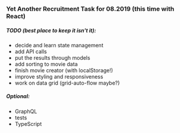 ### Yet Another Recruitment Task for 08.2019 (this time with React)

##### TODO  (best place to keep it isn't it):
- decide and learn state management
- add API calls
- put the results through models
- add sorting to movie data
- finish movie creator (with localStorage!)
- improve styling and responsiveness
- work on data grid (grid-auto-flow maybe?)

##### Optional:
- GraphQL
- tests
- TypeScript